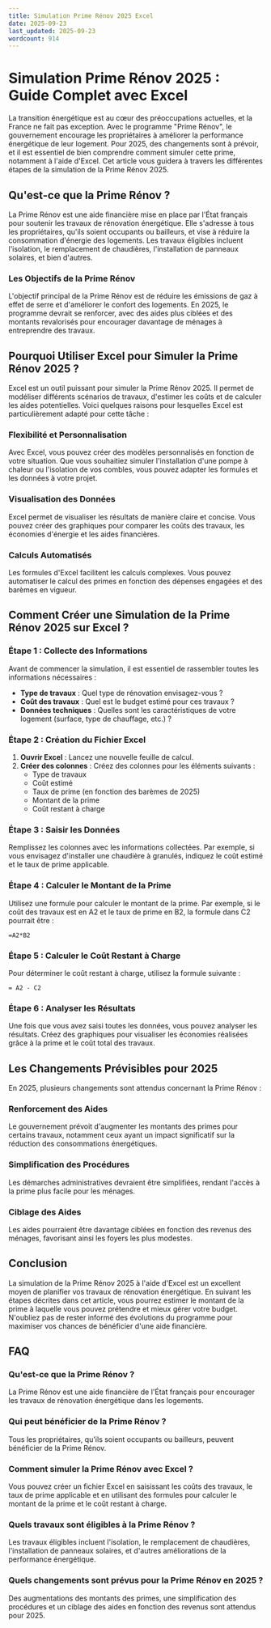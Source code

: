 ```yaml
---
title: Simulation Prime Rénov 2025 Excel
date: 2025-09-23
last_updated: 2025-09-23
wordcount: 914
---
```


# Simulation Prime Rénov 2025 : Guide Complet avec Excel

La transition énergétique est au cœur des préoccupations actuelles, et la France ne fait pas exception. Avec le programme "Prime Rénov", le gouvernement encourage les propriétaires à améliorer la performance énergétique de leur logement. Pour 2025, des changements sont à prévoir, et il est essentiel de bien comprendre comment simuler cette prime, notamment à l'aide d'Excel. Cet article vous guidera à travers les différentes étapes de la simulation de la Prime Rénov 2025.

## Qu'est-ce que la Prime Rénov ?

La Prime Rénov est une aide financière mise en place par l'État français pour soutenir les travaux de rénovation énergétique. Elle s'adresse à tous les propriétaires, qu'ils soient occupants ou bailleurs, et vise à réduire la consommation d'énergie des logements. Les travaux éligibles incluent l'isolation, le remplacement de chaudières, l'installation de panneaux solaires, et bien d'autres.

### Les Objectifs de la Prime Rénov

L'objectif principal de la Prime Rénov est de réduire les émissions de gaz à effet de serre et d'améliorer le confort des logements. En 2025, le programme devrait se renforcer, avec des aides plus ciblées et des montants revalorisés pour encourager davantage de ménages à entreprendre des travaux.

## Pourquoi Utiliser Excel pour Simuler la Prime Rénov 2025 ?

Excel est un outil puissant pour simuler la Prime Rénov 2025. Il permet de modéliser différents scénarios de travaux, d'estimer les coûts et de calculer les aides potentielles. Voici quelques raisons pour lesquelles Excel est particulièrement adapté pour cette tâche :

### Flexibilité et Personnalisation

Avec Excel, vous pouvez créer des modèles personnalisés en fonction de votre situation. Que vous souhaitiez simuler l'installation d'une pompe à chaleur ou l'isolation de vos combles, vous pouvez adapter les formules et les données à votre projet.

### Visualisation des Données

Excel permet de visualiser les résultats de manière claire et concise. Vous pouvez créer des graphiques pour comparer les coûts des travaux, les économies d'énergie et les aides financières.

### Calculs Automatisés

Les formules d'Excel facilitent les calculs complexes. Vous pouvez automatiser le calcul des primes en fonction des dépenses engagées et des barèmes en vigueur.

## Comment Créer une Simulation de la Prime Rénov 2025 sur Excel ?

### Étape 1 : Collecte des Informations

Avant de commencer la simulation, il est essentiel de rassembler toutes les informations nécessaires :

- **Type de travaux** : Quel type de rénovation envisagez-vous ?
- **Coût des travaux** : Quel est le budget estimé pour ces travaux ?
- **Données techniques** : Quelles sont les caractéristiques de votre logement (surface, type de chauffage, etc.) ?

### Étape 2 : Création du Fichier Excel

1. **Ouvrir Excel** : Lancez une nouvelle feuille de calcul.
2. **Créer des colonnes** : Créez des colonnes pour les éléments suivants :
   - Type de travaux
   - Coût estimé
   - Taux de prime (en fonction des barèmes de 2025)
   - Montant de la prime
   - Coût restant à charge

### Étape 3 : Saisir les Données

Remplissez les colonnes avec les informations collectées. Par exemple, si vous envisagez d'installer une chaudière à granulés, indiquez le coût estimé et le taux de prime applicable.

### Étape 4 : Calculer le Montant de la Prime

Utilisez une formule pour calculer le montant de la prime. Par exemple, si le coût des travaux est en A2 et le taux de prime en B2, la formule dans C2 pourrait être :

```
=A2*B2
```

### Étape 5 : Calculer le Coût Restant à Charge

Pour déterminer le coût restant à charge, utilisez la formule suivante :

```
= A2 - C2
```

### Étape 6 : Analyser les Résultats

Une fois que vous avez saisi toutes les données, vous pouvez analyser les résultats. Créez des graphiques pour visualiser les économies réalisées grâce à la prime et le coût total des travaux.

## Les Changements Prévisibles pour 2025

En 2025, plusieurs changements sont attendus concernant la Prime Rénov :

### Renforcement des Aides

Le gouvernement prévoit d'augmenter les montants des primes pour certains travaux, notamment ceux ayant un impact significatif sur la réduction des consommations énergétiques.

### Simplification des Procédures

Les démarches administratives devraient être simplifiées, rendant l'accès à la prime plus facile pour les ménages.

### Ciblage des Aides

Les aides pourraient être davantage ciblées en fonction des revenus des ménages, favorisant ainsi les foyers les plus modestes.

## Conclusion

La simulation de la Prime Rénov 2025 à l'aide d'Excel est un excellent moyen de planifier vos travaux de rénovation énergétique. En suivant les étapes décrites dans cet article, vous pourrez estimer le montant de la prime à laquelle vous pouvez prétendre et mieux gérer votre budget. N'oubliez pas de rester informé des évolutions du programme pour maximiser vos chances de bénéficier d'une aide financière.

## FAQ

### Qu'est-ce que la Prime Rénov ?

La Prime Rénov est une aide financière de l'État français pour encourager les travaux de rénovation énergétique dans les logements.

### Qui peut bénéficier de la Prime Rénov ?

Tous les propriétaires, qu'ils soient occupants ou bailleurs, peuvent bénéficier de la Prime Rénov.

### Comment simuler la Prime Rénov avec Excel ?

Vous pouvez créer un fichier Excel en saisissant les coûts des travaux, le taux de prime applicable et en utilisant des formules pour calculer le montant de la prime et le coût restant à charge.

### Quels travaux sont éligibles à la Prime Rénov ?

Les travaux éligibles incluent l'isolation, le remplacement de chaudières, l'installation de panneaux solaires, et d'autres améliorations de la performance énergétique.

### Quels changements sont prévus pour la Prime Rénov en 2025 ?

Des augmentations des montants des primes, une simplification des procédures et un ciblage des aides en fonction des revenus sont attendus pour 2025.